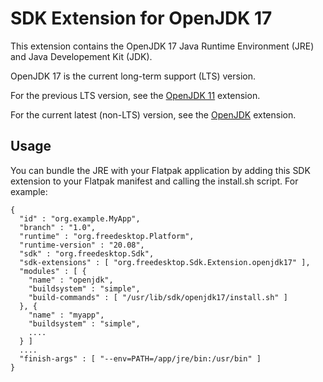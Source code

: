 # SDK Extension for OpenJDK 17

This extension contains the OpenJDK 17 Java Runtime Environment (JRE) and Java Developement Kit (JDK).

OpenJDK 17 is the current long-term support (LTS) version.

For the previous LTS version, see the [OpenJDK 11](https://github.com/flathub/org.freedesktop.Sdk.Extension.openjdk11) extension.

For the current latest (non-LTS) version, see the [OpenJDK](https://github.com/flathub/org.freedesktop.Sdk.Extension.openjdk) extension.

## Usage

You can bundle the JRE with your Flatpak application by adding this SDK extension to your Flatpak manifest and calling the install.sh script. For example:

```
{
  "id" : "org.example.MyApp",
  "branch" : "1.0",
  "runtime" : "org.freedesktop.Platform",
  "runtime-version" : "20.08",
  "sdk" : "org.freedesktop.Sdk",
  "sdk-extensions" : [ "org.freedesktop.Sdk.Extension.openjdk17" ],
  "modules" : [ {
    "name" : "openjdk",
    "buildsystem" : "simple",
    "build-commands" : [ "/usr/lib/sdk/openjdk17/install.sh" ]
  }, {
    "name" : "myapp",
    "buildsystem" : "simple",
    ....
  } ]
  ....
  "finish-args" : [ "--env=PATH=/app/jre/bin:/usr/bin" ]
}
```
